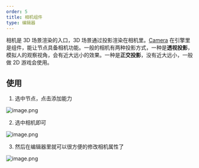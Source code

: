 ```yaml
---
order: 5
title: 相机组件
type: 编辑器
---
```


相机是 3D 场景渲染的入口，3D 场景通过投影渲染在相机里。[Camera](${docs}camera-cn) 在引擎里是组件，能让节点具备相机功能。一般的相机有两种投影方式，一种是**透视投影**，模拟人的观察视角，会有近大远小的效果。一种是**正交投影**，没有近大远小，一般做 2D 游戏会使用。

## 使用

1. 选中节点，点击添加能力

![image.png](https://gw.alipayobjects.com/mdn/rms_d27172/afts/img/A*0DO6SbM7V9AAAAAAAAAAAAAAARQnAQ)

2. 选中相机即可

![image.png](https://gw.alipayobjects.com/mdn/rms_d27172/afts/img/A*9WfrRp6fLIcAAAAAAAAAAAAAARQnAQ)


3. 然后在编辑器里就可以很方便的修改相机属性了

![image.png](https://gw.alipayobjects.com/mdn/rms_d27172/afts/img/A*RTmNSL8iDzcAAAAAAAAAAAAAARQnAQ)

